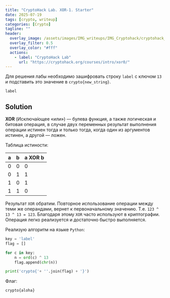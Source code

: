 ```yaml
---
title: "CryptoHack Lab. XOR-1. Starter"
date: 2025-07-19
tags: [crypto, writeup]  
categories: [Crypto]
tagline: ""
header:
  overlay_image: /assets/images/IMG_writeups/IMG_Cryptohack/cryptohack_logo.webp
  overlay_filter: 0.5 
  overlay_color: "#fff"
  actions:
    - label: "СryptoHack Lab"
      url: "https://cryptohack.org/courses/intro/xor0/"
---
```


Для решения лабы необходимо зашифровать строку `label` с ключом `13` и подставить это значение в  `crypto{new_string}`.

```
label
```

## Solution

**XOR** (Исключа́ющее «или») — булева функция, а также логическая и битовая операция, в случае двух переменных результат выполнения операции истинен тогда и только тогда, когда один из аргументов истинен, а другой — ложен.

Таблица истиности:

| a   | b   | a XOR b |
| --- | --- | ------- |
| 0   | 0   | 0       |
| 0   | 1   | 1       |
| 1   | 0   | 1       |
| 1   | 1   | 0       |

Результат `XOR` обратим. Повторное использование операции между теми же операндами, вернет к первоначальному значению. Т.е. `123 ^ 13 ^ 13 = 123`. Благодаря этому `XOR` часто используют в криптографии. Операция легко реализуется и достаточно быстро выполняется.

Реализую алгоритм на языке `Python`:

```python
key = 'label'
flag = []

for c in key: 
    n = ord(c) ^ 13
    flag.append(chr(n))

print('crypto{'+ ''.join(flag) + '}')
```

Флаг:

```
crypto{aloha}
```
